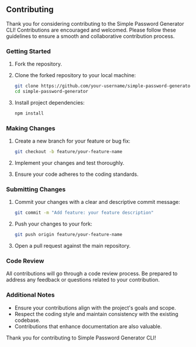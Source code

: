 ## Contributing

Thank you for considering contributing to the Simple Password Generator CLI! Contributions are encouraged and welcomed. Please follow these guidelines to ensure a smooth and collaborative contribution process.

### Getting Started

1. Fork the repository.

2. Clone the forked repository to your local machine:

   ```bash
   git clone https://github.com/your-username/simple-password-generator.git
   cd simple-password-generator
   ```

3. Install project dependencies:

   ```bash
   npm install
   ```

### Making Changes

1. Create a new branch for your feature or bug fix:

   ```bash
   git checkout -b feature/your-feature-name
   ```

2. Implement your changes and test thoroughly.

3. Ensure your code adheres to the coding standards.

### Submitting Changes

1. Commit your changes with a clear and descriptive commit message:

   ```bash
   git commit -m "Add feature: your feature description"
   ```

2. Push your changes to your fork:

   ```bash
   git push origin feature/your-feature-name
   ```

3. Open a pull request against the main repository.

### Code Review

All contributions will go through a code review process. Be prepared to address any feedback or questions related to your contribution.

### Additional Notes

- Ensure your contributions align with the project's goals and scope.
- Respect the coding style and maintain consistency with the existing codebase.
- Contributions that enhance documentation are also valuable.

Thank you for contributing to Simple Password Generator CLI!
